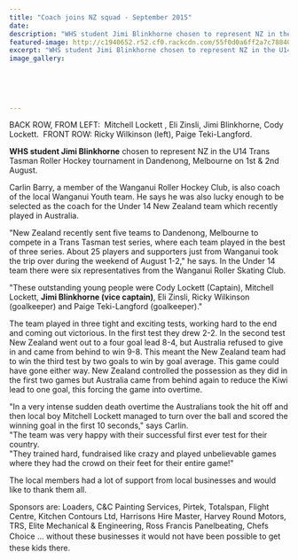 ```yaml
---
title: "Coach joins NZ squad - September 2015"
date: 
description: "WHS student Jimi Blinkhorne chosen to represent NZ in the U14 Trans Tasman Roller Hockey tournament in Dandenong, Melbourne on 1st & 2nd August, Wanganui Midweek article on 26 August..."
featured-image: http://c1940652.r52.cf0.rackcdn.com/55f0d0a6ff2a7c78840000e4/Roller-Hockey.Jimi-Blinkhorne-9.9.15-midweek.jpg
excerpt: "WHS student Jimi Blinkhorne chosen to represent NZ in the U14 Trans Tasman Roller Hockey tournament in Dandenong, Melbourne on 1st & 2nd August, Wanganui Midweek article on 26 August..."
image_gallery:
    
    
    
    
    
---
```


<p>BACK ROW, FROM LEFT: &nbsp;Mitchell Lockett , Eli Zinsli, Jimi Blinkhorne, Cody Lockett. &nbsp;FRONT ROW: Ricky Wilkinson (left), Paige Teki-Langford.</p>
<p><strong>WHS student Jimi Blinkhorne</strong> chosen to represent NZ in the U14 Trans Tasman Roller Hockey tournament in Dandenong, Melbourne on 1st &amp; 2nd August.</p>
<p>Carlin Barry, a member of the Wanganui Roller Hockey Club, is also coach of the local Wanganui Youth team. He says he was also lucky enough to be selected as the coach for the Under 14 New Zealand team which recently played in Australia.</p>
<p>"New Zealand recently sent five teams to Dandenong, Melbourne to compete in a Trans Tasman test series, where each team played in the best of three series. About 25 players and supporters just from Wanganui took the trip over during the weekend of August 1-2," he says. In the Under 14 team there were six representatives from the Wanganui Roller Skating Club.</p>
<p>"These outstanding young people were Cody Lockett (Captain), Mitchell Lockett, <strong>Jimi Blinkhorne (vice captain)</strong>, Eli Zinsli, Ricky Wilkinson (goalkeeper) and Paige Teki-Langford (goalkeeper)."</p>
<p>The team played in three tight and exciting tests, working hard to the end and coming out victorious. In the first test they drew 2-2. In the second test New Zealand went out to a four goal lead 8-4, but Australia refused to give in and came from behind to win 9-8. This meant the New Zealand team had to win the third test by two goals to win by goal average. This game could have gone either way. New Zealand controlled the possession as they did in the first two games but Australia came from behind again to reduce the Kiwi lead to one goal, this forcing the game into overtime.</p>
<p>"In a very intense sudden death overtime the Australians took the hit off and then local boy Mitchell Lockett managed to turn over the ball and scored the winning goal in the first 10 seconds," says Carlin.<br />"The team was very happy with their successful first ever test for their country.<br />"They trained hard, fundraised like crazy and played unbelievable games where they had the crowd on their feet for their entire game!"</p>
<p>The local members had a lot of support from local businesses and would like to thank them all.</p>
<p>Sponsors are: Loaders, C&amp;C Painting Services, Pirtek, Totalspan, Flight Centre, Kitchen Contours Ltd, Harrisons Hire Master, Harvey Round Motors, TRS, Elite Mechanical &amp; Engineering, Ross Francis Panelbeating, Chefs Choice ...&nbsp;<span style="line-height: 1.5;">without these businesses it would not have been possible to get these kids there.</span></p>

